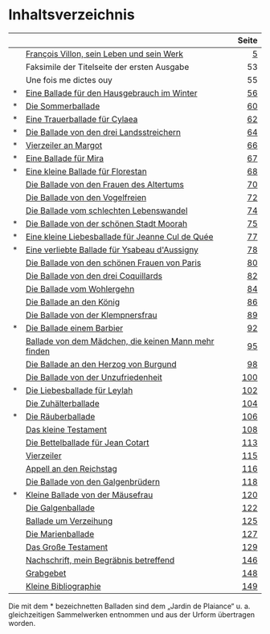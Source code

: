 # Inhaltsverzeichnis

|     |                                                            | Seite |
| :-- | :--------------------------------------------------------- | ----: |
|     | [François Villon, sein Leben und sein Werk][5]             |   [5] |
|     | Faksimile der Titelseite der ersten Ausgabe                |   53  |
|     | Une fois me dictes ouy                                     |   55  |
| \*  | [Eine Ballade für den Hausgebrauch im Winter][56]          |  [56] |
| \*  | [Die Sommerballade][60]                                    |  [60] |
| \*  | [Eine Trauerballade für Cylaea][62]                        |  [62] |
| \*  | [Die Ballade von den drei Landsstreichern][64]             |  [64] |
| \*  | [Vierzeiler an Margot][66]                                 |  [66] |
| \*  | [Eine Ballade für Mira][67]                                |  [67] |
| \*  | [Eine kleine Ballade für Florestan][68]                    |  [68] |
|     | [Die Ballade von den Frauen des Altertums][70]             |  [70] |
|     | [Die Ballade von den Vogelfreien][72]                      |  [72] |
|     | [Die Ballade vom schlechten Lebenswandel][74]              |  [74] |
| \*  | [Die Ballade von der schönen Stadt Moorah][75]             |  [75] |
| \*  | [Eine kleine Liebesballade für Jeanne Cul de Quée][77]     |  [77] |
| \*  | [Eine verliebte Ballade für Ysabeau d'Aussigny][78]        |  [78] |
|     | [Die Ballade von den schönen Frauen von Paris][80]         |  [80] |
|     | [Die Ballade von den drei Coquillards][82]                 |  [82] |
|     | [Die Ballade vom Wohlergehn][84]                           |  [84] |
|     | [Die Ballade an den König][86]                             |  [86] |
|     | [Die Ballade von der Klempnersfrau][89]                    |  [89] |
| \*  | [Die Ballade einem Barbier][92]                            |  [92] |
|     | [Ballade von dem Mädchen, die keinen Mann mehr finden][95] |  [95] |
|     | [Die Ballade an den Herzog von Burgund][98]                |  [98] |
|     | [Die Ballade von der Unzufriedenheit][100]                 | [100] |
| \*  | [Die Liebesballade für Leylah][102]                        | [102] |
|     | [Die Zuhälterballade][104]                                 | [104] |
| \*  | [Die Räuberballade][106]                                   | [106] |
|     | [Das kleine Testament][108]                                | [108] |
|     | [Die Bettelballade für Jean Cotart][113]                   | [113] |
|     | [Vierzeiler][115]                                          | [115] |
|     | [Appell an den Reichstag][116]                             | [116] |
|     | [Die Ballade von den Galgenbrüdern][108]                   | [118] |
| \*  | [Kleine Ballade von der Mäusefrau][120]                    | [120] |
|     | [Die Galgenballade][122]                                   | [122] |
|     | [Ballade um Verzeihung][125]                               | [125] |
|     | [Die Marienballade][127]                                   | [127] |
|     | [Das Große Testament][129]                                 | [129] |
|     | [Nachschrift, mein Begräbnis betreffend][146]              | [146] |
|     | [Grabgebet][148]                                           | [148] |
|     | [Kleine Bibliographie][149]                                | [149] |

Die mit dem \* bezeichnetten Balladen sind dem „Jardin de Plaiance“ u. a. gleichzeitigen Sammelwerken entnommen und aus der Urform übertragen worden.

[5]: francois-villon/leben-werk-wertung.md

[56]: eine-ballade-fuer-den-hausgebrauch-im-winter.md

[60]: die-sommerballade.md

[62]: eine-trauerballade-fuer-cylaea.md

[64]: die-ballade-von-den-drei-landsstreichern.md

[66]: vierzeiler-an-margot.md

[67]: eine-ballade-fuer-mira.md

[68]: eine-kleine-ballade-fuer-florestan.md

[70]: die-ballade-von-den-frauen-des-altertums.md

[72]: die-ballade-von-den-vogelfreien.md

[74]: die-ballade-vom-schlechten-lebenswandel.md

[75]: die-ballade-von-der-schoenen-stadt-moorah.md

[77]: eine-kleine-liebesballade-fuer-jeanne-cul-de-quee.md

[78]: eine-verliebte-ballade-fuer-ysabeau-daussigny.md

[80]: die-ballade-von-den-schoenen-frauen-von-paris.md

[82]: die-ballade-von-den-drei-coquillards.md

[84]: die-ballade-vom-wohlergehn.md

[86]: die-ballade-an-den-koenig.md

[89]: die-ballade-von-der-klempnersfrau.md

[92]: die-ballade-einem-barbier.md

[95]: ballade-von-dem-maedchen-die-keinen-mann-mehr-finden.md

[98]: die-ballade-an-den-herzog-von-burgund.md

[100]: die-ballade-von-der-unzufriedenheit.md

[102]: die-liebesballade-fuer-leylah.md

[104]: die-zuhaelterballade.md

[106]: die-raeuberballade.md

[108]: das-kleine-testament.md

[113]: die-bettelballade-fuer-jean-cotart.md

[115]: vierzeiler.md

[116]: appell-an-den-reichstag.md

[118]: die-ballade-von-den-galgenbruedern.md

[120]: kleine-ballade-von-der-maeusefrau.md

[122]: die-galgenballade.md

[125]: ballade-um-verzeihung.md

[127]: die-marienballade.md

[129]: das-grosse-testament.md

[146]: nachschrift-mein-begraebnis-betreffend.md

[148]: grabgebet.md

[149]: kleine-bibliographie.md

